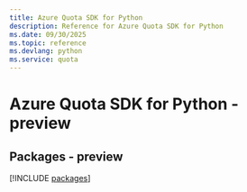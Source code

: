 ```yaml
---
title: Azure Quota SDK for Python
description: Reference for Azure Quota SDK for Python
ms.date: 09/30/2025
ms.topic: reference
ms.devlang: python
ms.service: quota
---
```

# Azure Quota SDK for Python - preview
## Packages - preview
[!INCLUDE [packages](quota-index.md)]